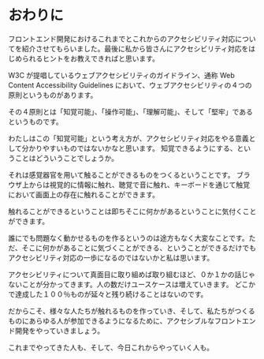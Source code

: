 # おわりに

フロントエンド開発におけるこれまでとこれからのアクセシビリティ対応についてを紹介させてもらいました。最後に私から皆さんにアクセシビリティ対応をはじめられるヒントをお教えできればと思います。

W3C が提唱しているウェブアクセシビリティのガイドライン、通称 Web Content Accessibility Guidelines において、ウェブアクセシビリティの４つの原則というものがあります。

その４原則とは「知覚可能」、「操作可能」、「理解可能」、そして「堅牢」であるというものです。

わたしはこの「知覚可能」という考え方が、アクセシビリティ対応をやる意義として分かりやすいものではないかなと思います。
知覚できるようにする、ということはどういうことでしょうか。

それは感覚器官を用いて触ることができるものをつくるということです。
ブラウザ上からは視覚的に情報に触れ、聴覚で音に触れ、キーボードを通じて触覚において画面上の存在に触れることができます。

触れることができるということは即ちそこに何かがあるということに気付くことができます。

誰にでも問題なく動かせるものを作るというのは途方もなく大変なことです。ただ、そこに何かがあることに気づくことができる、ということができるだけでもアクセシビリティ対応の一歩になるのではないかと私は思います。

アクセシビリティについて真面目に取り組めば取り組むほど、０か１かの話じゃないことが分かってきます。人の数だけユースケースは増えていきます。
どこかで達成した１００％ものが延々と残り続けることはないのです。

だからこそ、様々な人たちが触れるものを作っていき、そして、私たちがつくるものにあらゆる人が参加できるようになるために、アクセシブルなフロントエンド開発をやっていきましょう。

これまでやってきた人も、そして、今日これからやっていく人も。